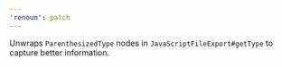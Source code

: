 ```yaml
---
'renoun': patch
---
```


Unwraps `ParenthesizedType` nodes in `JavaScriptFileExport#getType` to capture better information.
